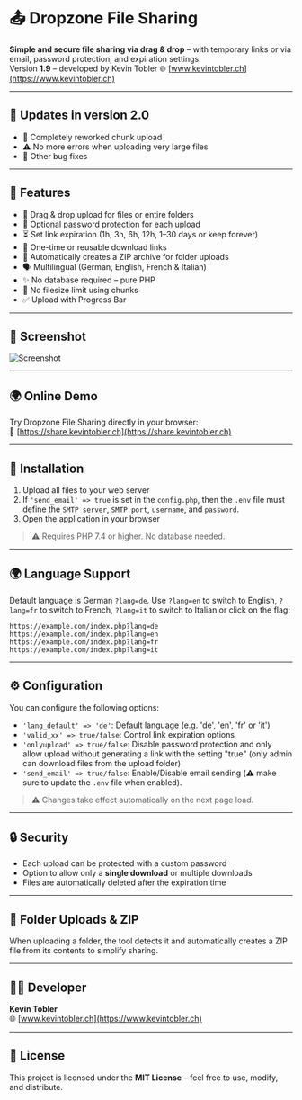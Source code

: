 # 📤 Dropzone File Sharing

**Simple and secure file sharing via drag & drop** – with temporary links or via email, password protection, and expiration settings.  
Version **1.9** – developed by Kevin Tobler 🌐 [www.kevintobler.ch](https://www.kevintobler.ch)

---

## 🔄 Updates in version 2.0

- 📘 Completely reworked chunk upload
- ⚠️ No more errors when uploading very large files
- 🐞 Other bug fixes

---

## 🚀 Features

- 📂 Drag & drop upload for files or entire folders  
- 🔐 Optional password protection for each upload  
- ⏳ Set link expiration (1h, 3h, 6h, 12h, 1–30 days or keep forever)  
- 🔁 One-time or reusable download links  
- 📎 Automatically creates a ZIP archive for folder uploads  
- 🗣️ Multilingual (German, English, French & Italian)  
- ✨ No database required – pure PHP
- 🚫 No filesize limit using chunks
- ✅ Upload with Progress Bar

---

## 📸 Screenshot

![Screenshot](https://online.kevintobler.ch/projectimages/DropzoneFileSharingV2-0.png)

---

## 🌍 Online Demo

Try Dropzone File Sharing directly in your browser:  
🔗 [https://share.kevintobler.ch](https://share.kevintobler.ch)

---

## 🔧 Installation

1. Upload all files to your web server
2. If `'send_email' => true` is set in the `config.php`, then the `.env` file must define the `SMTP server`, `SMTP port`, `username`, and `password`.
3. Open the application in your browser

> ⚠️ Requires PHP 7.4 or higher. No database needed.

---

## 🌍 Language Support

Default language is German `?lang=de`. Use `?lang=en` to switch to English, `?lang=fr` to switch to French, `?lang=it` to switch to Italian or click on the flag:

```
https://example.com/index.php?lang=de
https://example.com/index.php?lang=en
https://example.com/index.php?lang=fr
https://example.com/index.php?lang=it
```

---

## ⚙️ Configuration

You can configure the following options:

- `'lang_default' => 'de'`: Default language (e.g. 'de', 'en', 'fr' or 'it')
- `'valid_xx' => true/false`: Control link expiration options
- `'onlyupload' => true/false`: Disable password protection and only allow upload without generating a link with the setting "true" (only admin can download files from the upload folder)
- `'send_email' => true/false`: Enable/Disable email sending (⚠️ make sure to update the `.env` file when enabled).

> ⚠️ Changes take effect automatically on the next page load.

---

## 🔒 Security

- Each upload can be protected with a custom password  
- Option to allow only a **single download** or multiple downloads  
- Files are automatically deleted after the expiration time

---

## 📁 Folder Uploads & ZIP

When uploading a folder, the tool detects it and automatically creates a ZIP file from its contents to simplify sharing.

---

## 🧑‍💻 Developer

**Kevin Tobler**  
🌐 [www.kevintobler.ch](https://www.kevintobler.ch)

---

## 📜 License

This project is licensed under the **MIT License** – feel free to use, modify, and distribute.
